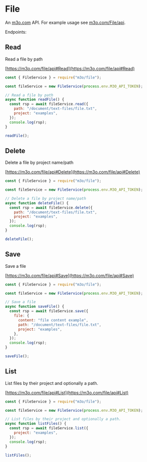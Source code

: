 # File

An [m3o.com](https://m3o.com) API. For example usage see [m3o.com/File/api](https://m3o.com/File/api).

Endpoints:

## Read

Read a file by path

[https://m3o.com/file/api#Read](https://m3o.com/file/api#Read)

```js
const { FileService } = require("m3o/file");

const fileService = new FileService(process.env.M3O_API_TOKEN);

// Read a file by path
async function readFile() {
  const rsp = await fileService.read({
    path: "/document/text-files/file.txt",
    project: "examples",
  });
  console.log(rsp);
}

readFile();
```

## Delete

Delete a file by project name/path

[https://m3o.com/file/api#Delete](https://m3o.com/file/api#Delete)

```js
const { FileService } = require("m3o/file");

const fileService = new FileService(process.env.M3O_API_TOKEN);

// Delete a file by project name/path
async function deleteFile() {
  const rsp = await fileService.delete({
    path: "/document/text-files/file.txt",
    project: "examples",
  });
  console.log(rsp);
}

deleteFile();
```

## Save

Save a file

[https://m3o.com/file/api#Save](https://m3o.com/file/api#Save)

```js
const { FileService } = require("m3o/file");

const fileService = new FileService(process.env.M3O_API_TOKEN);

// Save a file
async function saveFile() {
  const rsp = await fileService.save({
    file: {
      content: "file content example",
      path: "/document/text-files/file.txt",
      project: "examples",
    },
  });
  console.log(rsp);
}

saveFile();
```

## List

List files by their project and optionally a path.

[https://m3o.com/file/api#List](https://m3o.com/file/api#List)

```js
const { FileService } = require("m3o/file");

const fileService = new FileService(process.env.M3O_API_TOKEN);

// List files by their project and optionally a path.
async function listFiles() {
  const rsp = await fileService.list({
    project: "examples",
  });
  console.log(rsp);
}

listFiles();
```
